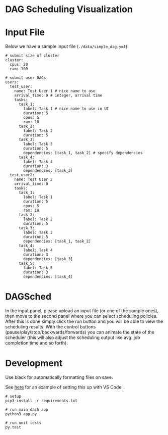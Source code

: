# DAG Scheduling Visualization

# Input File

Below we have a sample input file (`./data/simple_dag.yml`):

```
# submit size of cluster
cluster:
  cpus: 20
  ram: 100

# submit user DAGs
users:
  test_user:
    name: Test User 1 # nice name to use
    arrival_time: 0 # integer, arrival time
    tasks:
      task_1:
        label: Task 1 # nice name to use in UI
        duration: 5
        cpus: 5
        ram: 10
      task_2:
        label: Task 2
        duration: 5
      task_3:
        label: Task 3
        duration: 5
        dependencies: [task_1, task_2] # specify dependencies
      task_4:
        label: Task 4
        duration: 3
        dependencies: [task_3]
  test_user2:
    name: Test User 2
    arrival_time: 0
    tasks:
      task_1:
        label: Task 1
        duration: 5
        cpus: 5
        ram: 10
      task_2:
        label: Task 2
        duration: 5
      task_3:
        label: Task 3
        duration: 5
        dependencies: [task_1, task_2]
      task_4:
        label: Task 4
        duration: 3
        dependencies: [task_3]
      task_5:
        label: Task 5
        duration: 3
        dependencies: [task_4]
```

# DAGSched

In the input panel, please upload an input file (or one of the sample ones), then move to the second panel where you can select scheduling policies. After this is done simply click the run button and you will be able to view the scheduling results. With the control buttons (pause/play/stop/backwards/forwards) you can animate the state of the scheduler (this will also adjust the scheduling output like avg. job completion time and so forth).

# Development

Use black for automatically formatting files on save.

See [here](https://dev.to/adamlombard/how-to-use-the-black-python-code-formatter-in-vscode-3lo0) for an example of setting this up with VS Code.

```
# setup
pip3 install -r requirements.txt

# run main dash app
python3 app.py

# run unit tests
py.test
```
